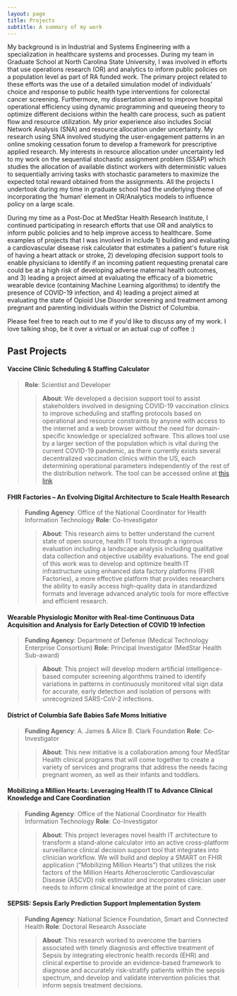 ```yaml
---
layout: page
title: Projects
subtitle: A summary of my work
---
```

My background is in Industrial and Systems Engineering with a specialization in healthcare systems and processes. During my team in Graduate School at North Carolina State University, I was involved in efforts that use operations research (OR) and analytics to inform public policies on a population level as part of RA funded work. The primary project related to these efforts was the use of a detailed simulation model of individuals’ choice and response to public health type interventions for colorectal cancer screening. Furthermore, my dissertation aimed to improve hospital operational efficiency using dynamic programming and queueing theory to optimize different decisions within the health care process, such as patient flow and resource utilization. My prior experience also includes Social Network Analysis (SNA) and resource allocation under uncertainty. My research using SNA involved studying the user-engagement patterns in an online smoking cessation forum to develop a framework for prescriptive applied research. My interests in resource allocation under uncertainty led to my work on the sequential stochastic assignment problem (SSAP) which studies the allocation of available distinct workers with deterministic values to sequentially arriving tasks with stochastic parameters to maximize the expected total reward obtained from the assignments. All the projects I undertook during my time in graduate school had the underlying theme of incorporating the ‘human’ element in OR/Analytics models to influence policy on a large scale.

During my time as a Post-Doc at MedStar Health Research Institute, I continued participating in research efforts that use OR and analytics to inform public policies and to help improve access to healthcare. Some examples of projects that I was involved in include 1) building and evaluating a cardiovascular disease risk calculator that estimates a patient's future risk of having a heart attack or stroke, 2) developing dfecision support tools to enable physicians to identify if an incoming patient requesting prenatal care could be at a high risk of developing adverse maternal health outcomes, and 3) leading a project aimed at evaluating the efficacy of a biometric wearable device (containing Machine Learning algorithms) to identify the presence of COVID-19 infection, and 4) leading a project aimed at evaluating the state of Opioid Use Disorder screening and treatment among pregnant and parenting individuals within the District of Columbia.

Please feel free to reach out to me if you'd like to discuss any of my work. I love talking shop, be it over a virtual or an actual cup of coffee :)

## Past Projects

#### Vaccine Clinic Scheduling & Staffing Calculator
> **Role**: Scientist and Developer
>
>> **About**: We developed a decision support tool to assist stakeholders involved in designing COVID-19 vaccination clinics to improve scheduling and staffing protocols based on operational and resource constraints by anyone with access to the internet and a web browser without the need for domain-specific knowledge or specialized software. This allows tool use by a larger section of the population which is vital during the current COVID-19 pandemic, as there currently exists several decentralized vaccination clinics within the US, each determining operational parameters independently of the rest of the distribution network. The tool can be accessed online at <a href="http://vaccine-calculator.snambiar.com" target="_blank"> this link</a>

#### FHIR Factories – An Evolving Digital Architecture to Scale Health Research
> **Funding Agency**: Office of the National Coordinator for Health Information Technology
> **Role**: Co-Investigator
>
>> **About**: This research aims to better understand the current state of open source, health IT tools through a rigorous evaluation including a landscape analysis including qualitative data collection and objective usability evaluations. The end goal of this work was to develop and optimize health IT infrastructure using enhanced data factory platforms (FHIR Factories), a more effective platform that provides researchers the ability to easily access high-quality data in standardized formats and leverage advanced analytic tools for more effective and efficient research.

#### Wearable Physiologic Monitor with Real-time Continuous Data Acquisition and Analysis for Early Detection of COVID 19 Infection 
> **Funding Agency**: Department of Defense (Medical Technology Enterprise Consortium)
> **Role**: Principal Investigator (MedStar Health Sub-award)
>
>> **About**: This project will develop modern artificial intelligence-based computer screening algorithms trained to identify variations in patterns in continuously monitored vital sign data for accurate, early detection and isolation of persons with unrecognized SARS-CoV-2 infections. 

#### District of Columbia Safe Babies Safe Moms Initiative 
> **Funding Agency**: A. James & Alice B. Clark Foundation
> **Role**: Co-Investigator
>
>> **About**: This new initiative is a collaboration among four MedStar Health clinical programs that will come together to create a variety of services and programs that address the needs facing pregnant women, as well as their infants and toddlers.

#### Mobilizing a Million Hearts: Leveraging Health IT to Advance Clinical Knowledge and Care Coordination
> **Funding Agency**: Office of the National Coordinator for Health Information Technology
> **Role**: Co-Investigator
>
>> **About**: This project leverages novel health IT architecture to transform a stand-alone calculator into an active cross-platform surveillance clinical decision support tool that integrates into clinician workflow. We will build and deploy a SMART on FHIR application (“Mobilizing Million Hearts”) that utilizes the risk factors of the Million Hearts Atherosclerotic Cardiovascular Disease (ASCVD) risk estimator and incorporates clinician user needs to inform clinical knowledge at the point of care.

#### SEPSIS: Sepsis Early Prediction Support Implementation System
> **Funding Agency**: National Science Foundation, Smart and Connected Health
> **Role**: Doctoral Research Associate
>
>> **About**: This research worked to overcome the barriers associated with timely diagnosis and effective treatment of Sepsis by integrating electronic health records (EHR) and clinical expertise to provide an evidence-based framework to diagnose and accurately risk-stratify patients within the sepsis spectrum, and develop and validate intervention policies that inform sepsis treatment decisions.






